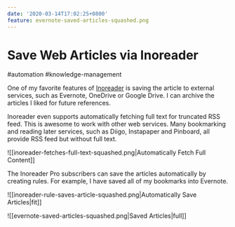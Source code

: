 ```yaml
---
date: '2020-03-14T17:02:25+0800'
feature: evernote-saved-articles-squashed.png
---
```


# Save Web Articles via Inoreader

#automation #knowledge-management

One of my favorite features of [Inoreader](https://www.inoreader.com/) is saving the article to external services, such as Evernote, OneDrive or Google Drive. I can archive the articles I liked for future references.

<!--more-->

Inoreader even supports automatically fetching full text for truncated RSS feed. This is awesome to work with other web services. Many bookmarking and reading later services, such as Diigo, Instapaper and Pinboard, all provide RSS feed but without full text.

![[inoreader-fetches-full-text-squashed.png|Automatically Fetch Full Content]]

The Inoreader Pro subscribers can save the articles automatically by creating rules. For example, I have saved all of my bookmarks into Evernote.

![[inoreader-rule-saves-article-squashed.png|Automatically Save Articles|fit]]

![[evernote-saved-articles-squashed.png|Saved Articles|full]]
